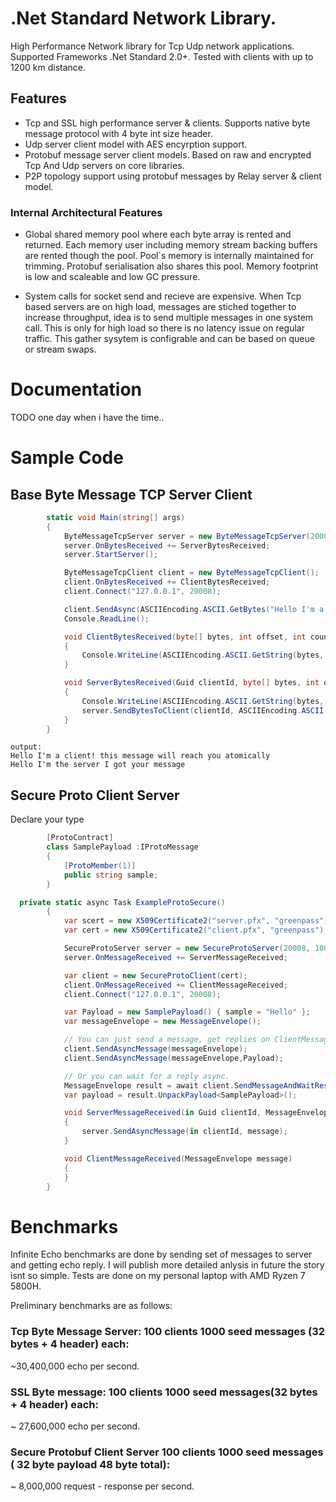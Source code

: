 # .Net Standard Network Library.
High Performance Network library for Tcp Udp network applications.
Supported Frameworks .Net Standard 2.0+.
Tested with clients with up to 1200 km distance.
## Features
- Tcp and SSL high performance server & clients. Supports native byte message protocol with 4 byte int size header.
- Udp server client model with AES encyrption support.
- Protobuf message server client models. Based on raw and encrypted Tcp And Udp servers on core libraries.
- P2P topology support using protobuf messages by Relay server & client model.

### Internal Architectural Features
- Global shared memory pool where each byte array is rented and returned. Each memory user including memory stream backing buffers are rented though the pool.
Pool`s memory is internally maintained for trimming. Protobuf serialisation also shares this pool. Memory footprint is low and scaleable and low GC pressure.

- System calls for socket send and recieve are expensive. When Tcp based servers are on high load, messages are stiched together to increase throughput, idea is to send multiple messages in one system call. This is only for high load so there is no latency issue on regular traffic. This gather sysytem is configrable and can be based on queue or stream swaps.



# Documentation
TODO one day when i have the time.. 


# Sample Code 
## Base Byte Message TCP Server Client
```c#
        static void Main(string[] args)
        {
            ByteMessageTcpServer server = new ByteMessageTcpServer(20008, maxClients:100);
            server.OnBytesReceived += ServerBytesReceived;
            server.StartServer();

            ByteMessageTcpClient client = new ByteMessageTcpClient();
            client.OnBytesReceived += ClientBytesReceived;
            client.Connect("127.0.0.1", 20008);

            client.SendAsync(ASCIIEncoding.ASCII.GetBytes("Hello I'm a client! this message will reach you atomically"));
            Console.ReadLine();

            void ClientBytesReceived(byte[] bytes, int offset, int count)
            {
                Console.WriteLine(ASCIIEncoding.ASCII.GetString(bytes, offset, count));
            }

            void ServerBytesReceived(Guid clientId, byte[] bytes, int offset, int count)
            {
                Console.WriteLine(ASCIIEncoding.ASCII.GetString(bytes, offset, count));
                server.SendBytesToClient(clientId, ASCIIEncoding.ASCII.GetBytes("Hello I'm the server I got your message"));
            }
        }
 ```
```Console
output:
Hello I'm a client! this message will reach you atomically
Hello I'm the server I got your message
```
## Secure Proto Client Server
Declare your type
```c#
        [ProtoContract]
        class SamplePayload :IProtoMessage
        {
            [ProtoMember(1)]
            public string sample;
        }
```
``` c#
  private static async Task ExampleProtoSecure()
        {
            var scert = new X509Certificate2("server.pfx", "greenpass");
            var cert = new X509Certificate2("client.pfx", "greenpass");

            SecureProtoServer server = new SecureProtoServer(20008, 100, scert);
            server.OnMessageReceived += ServerMessageReceived;

            var client = new SecureProtoClient(cert);
            client.OnMessageReceived += ClientMessageReceived;
            client.Connect("127.0.0.1", 20008);

            var Payload = new SamplePayload() { sample = "Hello" };
            var messageEnvelope = new MessageEnvelope();

            // You can just send a message, get replies on ClientMessageReceived.
            client.SendAsyncMessage(messageEnvelope);
            client.SendAsyncMessage(messageEnvelope,Payload);

            // Or you can wait for a reply async.
            MessageEnvelope result = await client.SendMessageAndWaitResponse(messageEnvelope, Payload);
            var payload = result.UnpackPayload<SamplePayload>();

            void ServerMessageReceived(in Guid clientId, MessageEnvelope message)
            {
                server.SendAsyncMessage(in clientId, message);
            }

            void ClientMessageReceived(MessageEnvelope message)
            {
            }
        }
```
# Benchmarks

Infinite Echo benchmarks are done by sending set of messages to server and getting echo reply. I will publish more detailed anlysis in future the story isnt so simple.
Tests are done on my personal laptop with AMD Ryzen 7 5800H.

Preliminary benchmarks are as follows:
### Tcp Byte Message Server: 100 clients 1000 seed messages (32 bytes + 4 header) each:

~30,400,000 echo per second.

### SSL Byte message: 100 clients 1000 seed messages(32 bytes + 4 header) each:

~ 27,600,000 echo per second.

### Secure Protobuf Client Server 100 clients 1000 seed messages ( 32 byte payload 48 byte total):

~ 8,000,000 request - response per second.
